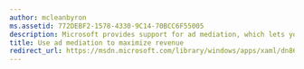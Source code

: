 ```yaml
---
author: mcleanbyron
ms.assetid: 772DEBF2-1578-4330-9C14-70BCC6F55005
description: Microsoft provides support for ad mediation, which lets you optimize your in-app advertising revenue by mediating banner ad requests from multiple ad networks.
title: Use ad mediation to maximize revenue
redirect_url: https://msdn.microsoft.com/library/windows/apps/xaml/dn864359.aspx
---
```


